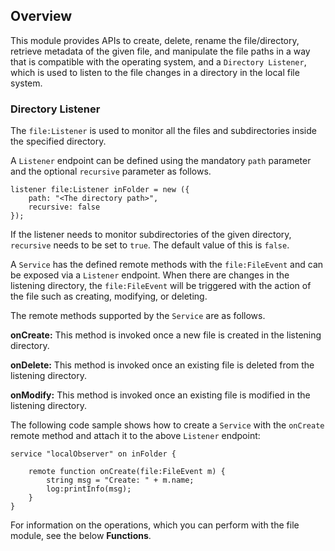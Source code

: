 ## Overview

This module provides APIs to create, delete, rename the file/directory, retrieve metadata of the given file, and manipulate the file paths in a way that is compatible with the operating system, and a `Directory Listener`, which is used to listen to the file changes in a directory in the local file system.

### Directory Listener

The `file:Listener` is used to monitor all the files and subdirectories inside the specified directory. 

A `Listener` endpoint can be defined using the mandatory `path` parameter and the optional `recursive` parameter as follows.

```ballerina
listener file:Listener inFolder = new ({
    path: "<The directory path>",
    recursive: false
});
```

If the listener needs to monitor subdirectories of the given directory, `recursive` needs to be set to `true`. The default value of this is `false`.

A `Service` has the defined remote methods with the `file:FileEvent` and can be exposed via a `Listener` endpoint. 
When there are changes in the listening directory, the `file:FileEvent` will be triggered with the action of the file 
such as creating, modifying, or deleting. 

The remote methods supported by the `Service` are as follows.

**onCreate:** This method is invoked once a new file is created in the listening directory.

**onDelete:** This method is invoked once an existing file is deleted from the listening directory.

**onModify:** This method is invoked once an existing file is modified in the listening directory.

The following code sample shows how to create a `Service` with the `onCreate` remote method and attach it to the above `Listener` endpoint:

```ballerina
service "localObserver" on inFolder {

    remote function onCreate(file:FileEvent m) {
        string msg = "Create: " + m.name;
        log:printInfo(msg);
    }
}
```

For information on the operations, which you can perform with the file module, see the below **Functions**.
